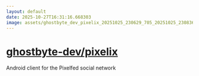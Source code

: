```yaml
---
layout: default
date: 2025-10-27T16:31:16.668303
image: assets/ghostbyte_dev_pixelix_20251025_230629_705_20251025_230836_cb8e53--20251026T010909155--cropped.png
---
```


# [ghostbyte-dev/pixelix](https://github.com/ghostbyte-dev/pixelix/)

Android client for the Pixelfed social network
